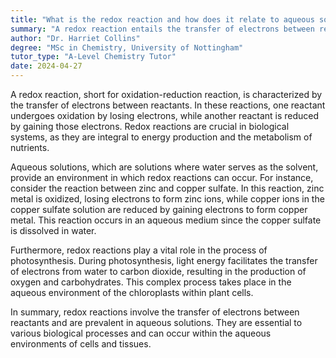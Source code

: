 ```yaml
---
title: "What is the redox reaction and how does it relate to aqueous solutions?"
summary: "A redox reaction entails the transfer of electrons between reactants, commonly occurring in aqueous solutions."
author: "Dr. Harriet Collins"
degree: "MSc in Chemistry, University of Nottingham"
tutor_type: "A-Level Chemistry Tutor"
date: 2024-04-27
---
```


A redox reaction, short for oxidation-reduction reaction, is characterized by the transfer of electrons between reactants. In these reactions, one reactant undergoes oxidation by losing electrons, while another reactant is reduced by gaining those electrons. Redox reactions are crucial in biological systems, as they are integral to energy production and the metabolism of nutrients.

Aqueous solutions, which are solutions where water serves as the solvent, provide an environment in which redox reactions can occur. For instance, consider the reaction between zinc and copper sulfate. In this reaction, zinc metal is oxidized, losing electrons to form zinc ions, while copper ions in the copper sulfate solution are reduced by gaining electrons to form copper metal. This reaction occurs in an aqueous medium since the copper sulfate is dissolved in water.

Furthermore, redox reactions play a vital role in the process of photosynthesis. During photosynthesis, light energy facilitates the transfer of electrons from water to carbon dioxide, resulting in the production of oxygen and carbohydrates. This complex process takes place in the aqueous environment of the chloroplasts within plant cells.

In summary, redox reactions involve the transfer of electrons between reactants and are prevalent in aqueous solutions. They are essential to various biological processes and can occur within the aqueous environments of cells and tissues.
    